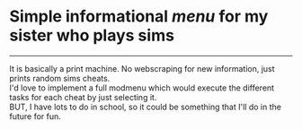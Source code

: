 # Simple informational *menu* for my sister who plays sims

---
It is basically a print machine. No webscraping for new information, just prints random sims cheats.  
I'd love to implement a full modmenu which would execute the different tasks for each cheat by just selecting it.  
BUT, I have lots to do in school, so it could be something that I'll do in the future for fun.
